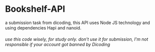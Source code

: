 # Bookshelf-API
a submission task from dicoding, this API uses Node JS technology and using dependencies Hapi and nanoid.

###### use this code wisely, for study only. don't use it for submission, I'm not responsible if your account got banned by Dicoding
